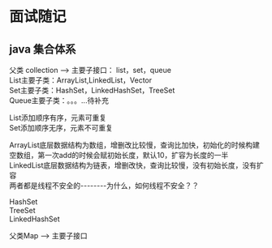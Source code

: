 # 面试随记

## java 集合体系
父类 collection --> 主要子接口： list，set，queue  
List主要子类：ArrayList,LinkedList，Vector  
Set主要子类：HashSet，LinkedHashSet，TreeSet  
Queue主要子类：。。。...待补充  

List添加顺序有序，元素可重复  
Set添加顺序无序，元素不可重复  

ArrayList底层数据结构为数组，增删改比较慢，查询比加快，初始化的时候构建空数组，第一次add的时候会赋初始长度，默认10，扩容为长度的一半  
LinkedList底层数据结构为链表，增删改快，查询比较慢，没有初始长度，没有扩容  
两者都是线程不安全的--------为什么，如何线程不安全？？  



HashSet  
TreeSet  
LinkedHashSet  


父类Map  --> 主要子接口
